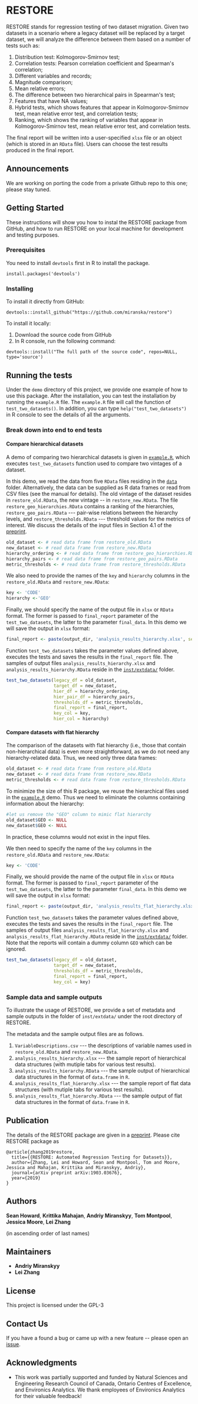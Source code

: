 # RESTORE

<!-- One Paragraph of project description goes here -->
RESTORE stands for regression testing of two dataset migration. Given two datasets in a scenario where a legacy dataset will be replaced by a target dataset, we will analyze the difference between them based on a number of tests such as:

   1. Distribution test: Kolmogorov-Smirnov test;
   2. Correlation tests: Pearson correlation coefficient and Spearman's correlation;
   3. Different variables and records;
   4. Magnitude comparison;
   5. Mean relative errors;
   6. The difference between two hierarchical pairs in Spearman's test;
   7. Features that have NA values;
   8. Hybrid tests, which shows features that appear in Kolmogorov-Smirnov test, mean relative error test, and correlation tests;
   9. Ranking, which shows the ranking of variables that appear in Kolmogorov-Smirnov test, mean relative error test, and correlation tests.

The final report will be written into a user-specified `xlsx` file or an object (which is stored in an `RData` file). Users can choose the test results produced in the final report.

## Announcements

We are working on porting the code from a private Github repo to this one; please stay tuned.

## Getting Started

These instructions will show you how to instal the RESTORE package from GitHub, and how to run RESTORE on your local machine for development and testing purposes.

### Prerequisites

You need to install `devtools` first in R to install the package.

```
install.packages('devtools')
```

### Installing

To install it directly from GitHub:
```
devtools::install_github("https://github.com/miranska/restore")
```

To install it locally:

1. Download the source code from GitHub
2. In R console, run the following command:

```
devtools::install("The full path of the source code", repos=NULL, type='source')
```

## Running the tests

Under the `demo` directory of this project, we provide one example of how to use this package. After the installation, you can test the installation by running the `example.R` file. The `example.R` file will call the function of `test_two_datasets()`. In addition, you can type `help("test_two_datasets")` in R console to see the details of all the arguments.

### Break down into end to end tests

#### Compare hierarchical datasets
A demo of comparing two hierarchical datasets is given in [`example.R`](https://github.com/miranska/restore/blob/master/demo/example.R), which executes `test_two_datasets` function used to compare two vintages of a dataset. 

In this demo, we read the data from five `RData` files residing in the [`data`](https://github.com/miranska/restore/tree/master/data) folder. Alternatively, the data can be supplied as R data frames or read from CSV files (see the manual for details). The old vintage of the dataset resides in `restore_old.RData`, the new vintage -- in `restore_new.RData`. The file  `restore_geo_hierarchies.RData` contains a ranking of the hierarchies, `restore_geo_pairs.RData` --- pair-wise relations between the hierarchy levels, and `restore_thresholds.RData` --- threshold values for the metrics of interest. We discuss the details of the input files in Section 4.1 of the [preprint](https://arxiv.org/pdf/1903.03676.pdf).

```R
old_dataset <- # read data frame from restore_old.RData
new_dataset <- # read data frame from restore_new.RData
hierarchy_ordering <- # read data frame from restore_geo_hierarchies.RData
hierarchy_pairs <- # read data frame from restore_geo_pairs.RData
metric_thresholds <- # read data frame from restore_thresholds.RData
```

We also need to provide the names of the `key` and `hierarchy` columns in the `restore_old.RData` and `restore_new.RData`:

```R
key <- 'CODE'
hierarchy <-'GEO'
```

Finally, we should specify the name of the output file in `xlsx` or `RData` format. The former is passed to `final_report` parameter of the `test_two_datasets`, the latter to the parameter `final_data`. In this demo we will save the output in `xlsx` format:

```R
final_report <- paste(output_dir, 'analysis_results_hierarchy.xlsx', sep = '')
```

Function `test_two_datasets` takes the parameter values defined above, executes the tests and saves the results in the `final_report` file. The samples of output files `analysis_results_hierarchy.xlsx` and `analysis_results_hierarchy.RData` reside in the [`inst/extdata/`](https://github.com/miranska/restore/tree/master/inst/extdata) folder. 

```R
test_two_datasets(legacy_df = old_dataset,
                  target_df = new_dataset,
                  hier_df = hierarchy_ordering,
                  hier_pair_df = hierarchy_pairs,
                  thresholds_df = metric_thresholds,
                  final_report = final_report,
                  key_col = key,
                  hier_col = hierarchy)
```

#### Compare datasets with flat hierarchy
The comparison of the datasets with flat hierarchy (i.e., those that contain non-hierarchical data) is even more straightforward, as we do not need any hierarchy-related data. Thus, we need only three data frames:

```R
old_dataset <- # read data frame from restore_old.RData
new_dataset <- # read data frame from restore_new.RData
metric_thresholds <- # read data frame from restore_thresholds.RData
```

To minimize the size of this R package, we reuse the hierarchical files used in the [`example.R`](https://github.com/miranska/restore/blob/master/demo/example.R) demo. Thus we need to eliminate the columns containing information about the hierarchy:
```R
#let us remove the "GEO" column to mimic flat hierarchy
old_dataset$GEO <- NULL
new_dataset$GEO <- NULL
```
In practice, these columns would not exist in the input files.

We then need to specify the name of the `key` columns in the `restore_old.RData` and `restore_new.RData`:

```R
key <- 'CODE'
```

Finally, we should provide the name of the output file in `xlsx` or `RData` format. The former is passed to `final_report` parameter of the `test_two_datasets`, the latter to the parameter `final_data`. In this demo we will save the output in `xlsx` format:

```R
final_report <- paste(output_dir, 'analysis_results_flat_hierarchy.xlsx', sep = '')
```

Function `test_two_datasets` takes the parameter values defined above, executes the tests and saves the results in the `final_report` file. The samples of output files `analysis_results_flat_hierarchy.xlsx` and `analysis_results_flat_hierarchy.RData` reside in the [`inst/extdata/`](https://github.com/miranska/restore/tree/master/inst/extdata) folder. Note that the reports will contain a dummy column `GEO` which can be ignored.

```R
test_two_datasets(legacy_df = old_dataset,
                  target_df = new_dataset,
                  thresholds_df = metric_thresholds,
                  final_report = final_report,
                  key_col = key)
```

### Sample data and sample outputs

To illustrate the usage of RESTORE, we provide a set of metadata and sample outputs in the folder of `inst/extdata/` under the root directory of RESTORE.

The metadata and the sample output files are as follows.

1. `VariableDescriptions.csv` --- the descriptions of variable names used in `restore_old.RData` and `restore_new.RData`.
2. `analysis_results_hierarchy.xlsx` --- the sample report of hierarchical data structures (with mutiple tabs for various test results).
3. `analysis_results_hierarchy.RData` --- the sample output of hierarchical data structures in the format of `data.frame` in `R`.
4. `analysis_results_flat_hierarchy.xlsx` --- the sample report of flat data structures (with mutiple tabs for various test results).
5. `analysis_results_flat_hierarchy.RData` --- the sample output of flat data structures in the format of `data.frame` in `R`.

## Publication

The details of the RESTORE package are given in a [preprint](https://arxiv.org/abs/1903.03676). Please cite RESTORE package as

```
@article{zhang2019restore,
  title={{RESTORE: Automated Regression Testing for Datasets}},
  author={Zhang, Lei and Howard, Sean and Montpool, Tom and Moore, Jessica and Mahajan, Krittika and Miranskyy, Andriy},
  journal={arXiv preprint arXiv:1903.03676},
  year={2019}
}
```

## Authors

**Sean Howard**,
**Krittika Mahajan**,
**Andriy Miranskyy**,
**Tom Montpool**,
**Jessica Moore**,
**Lei Zhang**

(in ascending order of last names)

## Maintainers

* **Andriy Miranskyy**
* **Lei Zhang**

## License

This project is licensed under the GPL-3

## Contact Us

If you have a found a bug or came up with a new feature -- please open an [issue](https://github.com/miranska/restore/issues).

## Acknowledgments

* This work was partially supported and funded by Natural Sciences and Engineering Research Council of Canada, Ontario Centres of Excellence, and Environics Analytics. We thank employees of Environics Analytics for their valuable feedback!
